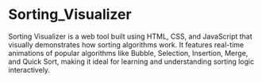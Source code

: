 # Sorting_Visualizer
Sorting Visualizer is a web tool built using HTML, CSS, and JavaScript that visually demonstrates how sorting algorithms work. It features real-time animations of popular algorithms like Bubble, Selection, Insertion, Merge, and Quick Sort, making it ideal for learning and understanding sorting logic interactively.
